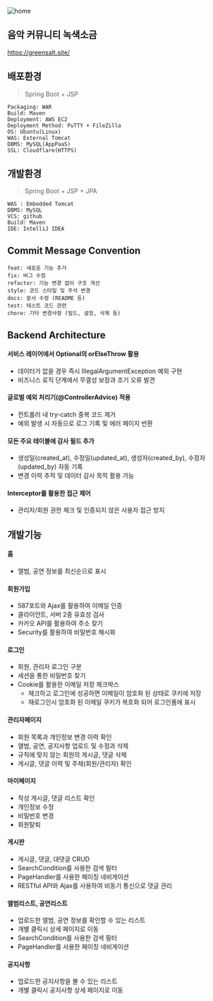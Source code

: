 ![home](https://github.com/user-attachments/assets/1e7758ab-546d-46cb-8f6b-417bd3ba2a98)

## 음악 커뮤니티 녹색소금

https://greensalt.site/

## 배포환경
> Spring Boot + JSP

```
Packaging: WAR
Build: Maven
Deployment: AWS EC2
Deployment Method: PuTTY + FileZilla
OS: Ubuntu(Linux)
WAS: External Tomcat
DBMS: MySQL(AppPaaS)
SSL: Cloudflare(HTTPS)
```


## 개발환경

> Spring Boot + JSP + JPA

```
WAS : Embedded Tomcat
DBMS: MySQL
VCS: github
Build: Maven
IDE: IntelliJ IDEA
```

## Commit Message Convention

```
feat: 새로운 기능 추가  
fix: 버그 수정  
refactor: 기능 변경 없이 구조 개선  
style: 코드 스타일 및 주석 변경  
docs: 문서 수정 (README 등)  
test: 테스트 코드 관련  
chore: 기타 변경사항 (빌드, 설정, 삭제 등)
```

## Backend Architecture

#### 서비스 레이어에서 Optional의 orElseThrow 활용
   + 데이터가 없을 경우 즉시 IllegalArgumentException 예외 구현
   + 비즈니스 로직 단계에서 무결성 보장과 조기 오류 발견

#### 글로벌 예외 처리기(@ControllerAdvice) 적용
   + 컨트롤러 내 try-catch 중복 코드 제거
   + 예외 발생 시 자동으로 로그 기록 및 에러 페이지 반환

#### 모든 주요 테이블에 감사 필드 추가
   + 생성일(created_at), 수정일(updated_at), 생성자(created_by), 수정자(updated_by) 자동 기록
   + 변경 이력 추적 및 데이터 감사 목적 활용 가능

#### Interceptor를 활용한 접근 제어
   + 관리자/회원 권한 체크 및 인증되지 않은 사용자 접근 방지


## 개발기능

#### 홈
   + 앨범, 공연 정보를 최신순으로 표시

#### 회원가입
   + 587포트와 Ajax를 활용하여 이메일 인증
   + 클라이언트, 서버 2중 유효성 검사
   + 카카오 API를 활용하여 주소 찾기
   + Security를 활용하여 비밀번호 해시화

#### 로그인
   + 회원, 관리자 로그인 구분
   + 세션을 통한 비밀번호 찾기 
   + Cookie를 활용한 이메일 저장 체크박스
     + 체크하고 로그인에 성공하면 이메일이 암호화 된 상태로 쿠키에 저장
     + 재로그인시 암호화 된 이메일 쿠키가 복호화 되어 로그인폼에 표시

#### 관리자페이지
   + 회원 목록과 개인정보 변경 이력 확인
   + 앨범, 공연, 공지사항 업로드 및 수정과 삭제
   + 규칙에 맞지 않는 회원의 게시글, 댓글 삭제
   + 게시글, 댓글 이력 및 주체(회원/관리자) 확인

#### 마이페이지
   + 작성 게시글, 댓글 리스트 확인
   + 개인정보 수정
   + 비밀번호 변경
   + 회원탈퇴

#### 게시판
   + 게시글, 댓글, 대댓글 CRUD
   + SearchCondition를 사용한 검색 필터
   + PageHandler를 사용한 페이징 네비게이션
   + RESTful API와 Ajax를 사용하여 비동기 통신으로 댓글 관리

#### 앨범리스트, 공연리스트
   + 업로드한 앨범, 공연 정보를 확인할 수 있는 리스트
   + 개별 클릭시 상세 페이지로 이동
   + SearchCondition를 사용한 검색 필터
   + PageHandler를 사용한 페이징 네비게이션

#### 공지사항
   + 업로드한 공지사항을 볼 수 있는 리스트
   + 개별 클릭시 공지사항 상세 페이지로 이동
